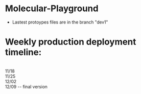 # Molecular-Playground

- Lastest protoypes files are in the branch "dev1"

# Weekly production deployment timeline:
<br>11/18
<br>11/25
<br>12/02
<br>12/09 -- final version
